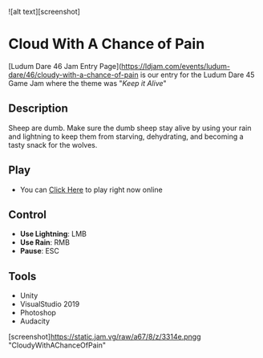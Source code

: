 ![alt text][screenshot]

# Cloud With A Chance of Pain
[Ludum Dare 46 Jam Entry Page](https://ldjam.com/events/ludum-dare/46/cloudy-with-a-chance-of-pain is our entry for the Ludum Dare 45 Game Jam where the theme was "*Keep it Alive*"

## Description
Sheep are dumb. Make sure the dumb sheep stay alive by using your rain and lightning to keep them from starving, dehydrating, and becoming a tasty snack for the wolves.

## Play
- You can [Click Here](https://prodigalson.itch.io/cloudywithachanceofpain) to play right now online

## Control
- **Use Lightning**: LMB
- **Use Rain**: RMB
- **Pause**: ESC

## Tools
- Unity
- VisualStudio 2019
- Photoshop
- Audacity

[screenshot]https://static.jam.vg/raw/a67/8/z/3314e.pngg "CloudyWithAChanceOfPain"
